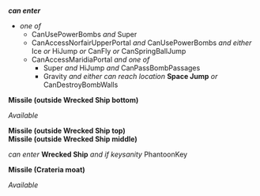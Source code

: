 ﻿***can enter***

- *one of*
  - CanUsePowerBombs *and* Super
  - CanAccessNorfairUpperPortal *and* CanUsePowerBombs *and either* Ice *or* HiJump *or* CanFly *or* CanSpringBallJump
  - CanAccessMaridiaPortal *and one of*
    - Super *and* HiJump *and* CanPassBombPassages
    - Gravity *and either* *can reach location* **Space Jump** *or* CanDestroyBombWalls

**Missile (outside Wrecked Ship bottom)**

*Available*

**Missile (outside Wrecked Ship top)**  
**Missile (outside Wrecked Ship middle)**

*can enter* **Wrecked Ship** *and if keysanity* PhantoonKey

**Missile (Crateria moat)**

*Available*
